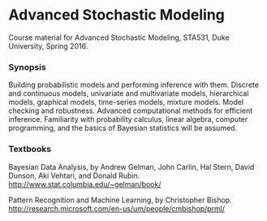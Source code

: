 # Advanced Stochastic Modeling

Course material for Advanced Stochastic Modeling, STA531, Duke University, Spring 2016.

### Synopsis
Building probabilistic models and performing inference with them. Discrete and continuous models, univariate and multivariate models, hierarchical models, graphical models, time-series models, mixture models. Model checking and robustness. Advanced computational methods for efficient inference. Familiarity with probability calculus, linear algebra, computer programming, and the basics of Bayesian statistics will be assumed.

### Textbooks
Bayesian Data Analysis, by Andrew Gelman, John Carlin, Hal Stern, David Dunson, Aki Vehtari, and Donald Rubin.
http://www.stat.columbia.edu/~gelman/book/

Pattern Recognition and Machine Learning, by Christopher Bishop.
http://research.microsoft.com/en-us/um/people/cmbishop/prml/
